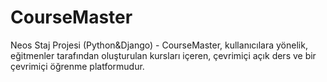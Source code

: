 # CourseMaster
Neos Staj Projesi (Python&Django) - CourseMaster, kullanıcılara yönelik, eğitmenler tarafından oluşturulan kursları içeren, çevrimiçi açık ders ve bir çevrimiçi öğrenme platformudur.


